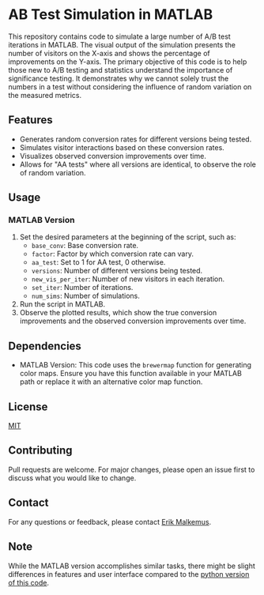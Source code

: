 # AB Test Simulation in MATLAB

This repository contains code to simulate a large number of A/B test iterations in MATLAB. The visual output of the simulation presents the number of visitors on the X-axis and shows the percentage of improvements on the Y-axis. The primary objective of this code is to help those new to A/B testing and statistics understand the importance of significance testing. It demonstrates why we cannot solely trust the numbers in a test without considering the influence of random variation on the measured metrics.

## Features

- Generates random conversion rates for different versions being tested.
- Simulates visitor interactions based on these conversion rates.
- Visualizes observed conversion improvements over time.
- Allows for "AA tests" where all versions are identical, to observe the role of random variation.

## Usage

### MATLAB Version

1. Set the desired parameters at the beginning of the script, such as:
   - `base_conv`: Base conversion rate.
   - `factor`: Factor by which conversion rate can vary.
   - `aa_test`: Set to 1 for AA test, 0 otherwise.
   - `versions`: Number of different versions being tested.
   - `new_vis_per_iter`: Number of new visitors in each iteration.
   - `set_iter`: Number of iterations.
   - `num_sims`: Number of simulations.
2. Run the script in MATLAB.
3. Observe the plotted results, which show the true conversion improvements and the observed conversion improvements over time.

## Dependencies

- MATLAB Version: This code uses the `brewermap` function for generating color maps. Ensure you have this function available in your MATLAB path or replace it with an alternative color map function.

## License

[MIT](LICENSE)

## Contributing

Pull requests are welcome. For major changes, please open an issue first to discuss what you would like to change.

## Contact

For any questions or feedback, please contact [Erik Malkemus](mailto:erikmalk@gmail.com).

## Note

While the MATLAB version accomplishes similar tasks, there might be slight differences in features and user interface compared to the [python version of this code](https://github.com/erikmalk/AB_Test_Simulation).
